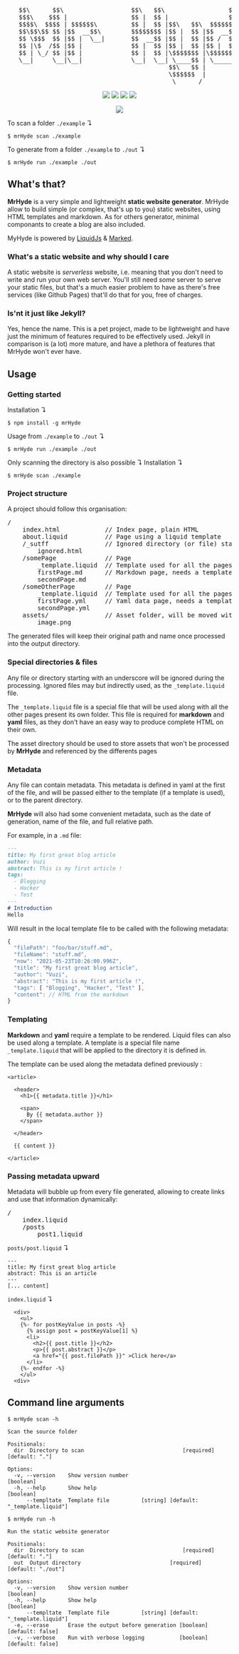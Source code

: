 <pre>

   $$\      $$\                  $$\   $$\                 $$\
   $$$\    $$$ |                 $$ |  $$ |                $$ |
   $$$$\  $$$$ | $$$$$$\         $$ |  $$ |$$\   $$\  $$$$$$$ | $$$$$$\
   $$\$$\$$ $$ |$$  __$$\        $$$$$$$$ |$$ |  $$ |$$  __$$ |$$  __$$\
   $$ \$$$  $$ |$$ |  \__|       $$  __$$ |$$ |  $$ |$$ /  $$ |$$$$$$$$ |
   $$ |\$  /$$ |$$ |             $$ |  $$ |$$ |  $$ |$$ |  $$ |$$   ____|
   $$ | \_/ $$ |$$ |             $$ |  $$ |\$$$$$$$ |\$$$$$$$ |$$$$$$$
   \__|     \__|\__|             \__|  \__| \____$$ | \_______| \_______|
                                           $$\   $$ |
                                           \$$$$$$  |
                                            \______/
</pre>

<p align="center">

<img src="https://badgen.net/badge/Built%20With/NodeJs/3C873A?con=typescript">
<img src="https://badgen.net/badge/-/TypeScript/blue?icon=typescript&label">
<img src="https://img.shields.io/endpoint?url=https://gist.githubusercontent.com/Vuzi/5edb6797cd18e510fd89a26d1cf2d2af/raw/mrHyde__master.json">
<img src="https://github.com/vuzi/mrHyde/actions/workflows/build.yml/badge.svg">

 </p>
 
<p align="center">

 <a href="https://nodei.co/npm/mister_hyde/">
  <img src="https://nodei.co/npm/mister_hyde.png" />
 </a>

 </p>
 
To scan a folder `./example` ↴

```
$ mrHyde scan ./example
```

To generate from a folder `./example` to `./out` ↴
```
$ mrHyde run ./example ./out
```

## What's that?
**MrHyde** is a very simple and lightweight **static website generator**. MrHyde allow
to build simple (or complex, that's up to you) static websites, using HTML templates and
markdown. As for others generator, minimal componants to create a blog are also included.

MyHyde is powered by [LiquidJs](https://liquidjs.com/) & [Marked](https://marked.js.org/).

### What's a static website and why should I care
A static website is _serverless_ website, i.e. meaning that you don't need to write and run
your own web server. You'll still need _some_ server to serve your static files, but
that's a much easier problem to have as there's free services (like Github Pages) that'll do that
for you, free of charges.

### Is'nt it just like Jekyll?
Yes, hence the name. This is a pet project, made to be lightweight and have just the minimum of features 
required to be effectively used. Jekyll in comparison is (a lot) more mature, and have a plethora of features
that MrHyde won't ever have.

## Usage
### Getting started
Installation ↴
```
$ npm install -g mrHyde
```

Usage from `./example` to `./out` ↴
```
$ mrHyde run ./example ./out
```

Only scanning the directory is also possible ↴
Installation ↴
```
$ mrHyde scan ./example
```

### Project structure
A project should follow this organisation:
<pre>
/
    index.html            // Index page, plain HTML
    about.liquid          // Page using a liquid template
    /_sutff               // Ignored directory (or file) starting with a _
        ignored.html
    /somePage             // Page
        _template.liquid  // Template used for all the pages in that sub folder
        firstPage.md      // Markdown page, needs a template to be rendered
        secondPage.md       
    /someOtherPage        // Page
        _template.liquid  // Template used for all the pages in that sub folder
        firstPage.yml     // Yaml data page, needs a template to be rendered
        secondPage.yml       
    assets/               // Asset folder, will be moved without any processing
        image.png 
</pre>

The generated files will keep their original path and name once processed into the output directory.

### Special directories & files
Any file or directory starting with an underscore will be ignored during the processing. Ignored files
may but indirectly used, as the `_template.liquid` file.

The `_template.liquid` file is a special file that will be used along with all the other pages present
its own folder. This file is required for **markdown** and **yaml** files, as they don't have an easy
way to produce complete HTML on their own.

The asset directory should be used to store assets that won't be processed by **MrHyde** and referenced
by the differents pages

### Metadata
Any file can contain metadata. This metadata is defined in yaml at the first of the file, and will be passed
either to the template (if a template is used), or to the parent directory.

**MrHyde** will also had some convenient metadata, such as the date of generation, name of the file,
and full relative path.

For example, in a `.md` file:
```markdown
---
title: My first great blog article
author: Vuzi
abstract: This is my first article !
tags:
  - Blogging
  - Hacker
  - Test
---
# Introduction
Hello
```
Will result in the local template file to be called with the following metadata:

```javascript
{
  "filePath": "foo/bar/stuff.md",
  "fileName": "stuff.md",
  "now": "2021-05-23T10:26:00.996Z",
  "title": "My first great blog article",
  "author": "Vuzi",
  "abstract": "This is my first article !",
  "tags": [ "Blogging", "Hacker", "Test" ],
  "content": // HTML from the markdown
}
```

### Templating
**Markdown** and **yaml** require a template to be rendered. Liquid files can also be used along a template.
A template is a special file name `_template.liquid` that will be applied to the directory it is defined in.

The template can be used along the metadata defined previously :

```liquid
<article>

  <header>
    <h1>{{ metadata.title }}</h1>

    <span>
      By {{ metadata.author }}
    </span>

  </header>

  {{ content }}

</article>
```
### Passing metadata upward
Metadata will bubble up from every file generated, allowing to create links and use that information dynamically:
<pre>
/
    index.liquid
    /posts
        post1.liquid
</pre>

`posts/post.liquid` ↴
```
---
title: My first great blog article
abstract: This is an article
---
[... content]
```

`index.liquid` ↴
```liquid
  <div>
    <ul>
    {%- for postKeyValue in posts -%}
      {% assign post = postKeyValue[1] %}
      <li>
        <h2>{{ post.title }}</h2>
        <p>{{ post.abstract }}</p>
        <a href="{{ post.filePath }}" >Click here</a>
      </li>
    {%- endfor -%}
    </ul>
  <div>
```

## Command line arguments
```
$ mrHyde scan -h

Scan the source folder

Positionals:
  dir  Directory to scan                               [required] [default: "."]

Options:
  -v, --version    Show version number                                 [boolean]
  -h, --help       Show help                                           [boolean]
      --templtate  Template file          [string] [default: "_template.liquid"]
```

```
$ mrHyde run -h

Run the static website generator

Positionals:
  dir  Directory to scan                               [required] [default: "."]
  out  Output directory                            [required] [default: "./out"]

Options:
  -v, --version    Show version number                                 [boolean]
  -h, --help       Show help                                           [boolean]
      --templtate  Template file          [string] [default: "_template.liquid"]
  -e, --erase      Erase the output before generation [boolean] [default: false]
  -v, --verbose    Run with verbose logging           [boolean] [default: false]
  
```
